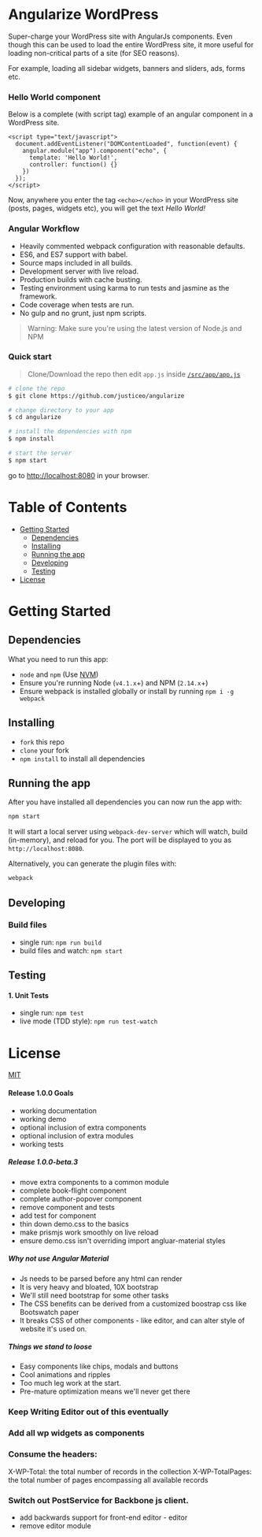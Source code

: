 # Angularize WordPress

Super-charge your WordPress site with AngularJs components. Even though this can be used to load the entire WordPress site, it more useful for loading non-critical parts of a site (for SEO reasons). 

For example, loading all sidebar widgets, banners and sliders, ads, forms etc. 

### Hello World component
Below is a complete (with script tag) example of an angular component in a WordPress site.
```
<script type="text/javascript">
  document.addEventListener("DOMContentLoaded", function(event) {
    angular.module("app").component("echo", {
      template: 'Hello World!',
      controller: function() {}
    })
  });
</script>
```
Now, anywhere you enter the tag `<echo></echo>` in your WordPress site (posts, pages, widgets etc), you will get the text *Hello World!*


### Angular Workflow
* Heavily commented webpack configuration with reasonable defaults.
* ES6, and ES7 support with babel.
* Source maps included in all builds.
* Development server with live reload.
* Production builds with cache busting.
* Testing environment using karma to run tests and jasmine as the framework.
* Code coverage when tests are run.
* No gulp and no grunt, just npm scripts.

>Warning: Make sure you're using the latest version of Node.js and NPM

### Quick start

> Clone/Download the repo then edit `app.js` inside [`/src/app/app.js`](/src/app/app.js)

```bash
# clone the repo
$ git clone https://github.com/justiceo/angularize

# change directory to your app
$ cd angularize

# install the dependencies with npm
$ npm install

# start the server
$ npm start
```

go to [http://localhost:8080](http://localhost:8080) in your browser.

# Table of Contents

* [Getting Started](#getting-started)
    * [Dependencies](#dependencies)
    * [Installing](#installing)
    * [Running the app](#running-the-app)
    * [Developing](#developing)
    * [Testing](#testing)
* [License](#license)

# Getting Started

## Dependencies

What you need to run this app:
* `node` and `npm` (Use [NVM](https://github.com/creationix/nvm))
* Ensure you're running Node (`v4.1.x`+) and NPM (`2.14.x`+)
* Ensure webpack is installed globally or install by running `npm i -g webpack`

## Installing

* `fork` this repo
* `clone` your fork
* `npm install` to install all dependencies

## Running the app

After you have installed all dependencies you can now run the app with:
```bash
npm start
```
It will start a local server using `webpack-dev-server` which will watch, build (in-memory), and reload for you. The port will be displayed to you as `http://localhost:8080`.

Alternatively, you can generate the plugin files with:
```bash
webpack
```

## Developing

### Build files

* single run: `npm run build`
* build files and watch: `npm start`

## Testing

#### 1. Unit Tests

* single run: `npm test`
* live mode (TDD style): `npm run test-watch`

# License

[MIT](/LICENSE)


#### Release 1.0.0 Goals
- working documentation
- working demo
- optional inclusion of extra components
- optional inclusion of extra modules
- working tests

##### Release 1.0.0-beta.3
- move extra components to a common module
- complete book-flight component
- complete author-popover component
- remove <app> component and tests
- add test for <recent-post> component
- thin down demo.css to the basics
- make prismjs work smoothly on live reload
- ensure demo.css isn't overriding import angluar-material styles

##### Why not use Angular Material
- Js needs to be parsed before any html can render
- It is very heavy and bloated, 10X bootstrap
- We'll still need bootstrap for some other tasks
- The CSS benefits can be derived from a customized boostrap css like Bootswatch paper
- It breaks CSS of other components - like editor, and can alter style of website it's used on.


##### Things we stand to loose
- Easy components like chips, modals and buttons
- Cool animations and ripples
- Too much leg work at the start.
- Pre-mature optimization  means we'll never get there


### Keep Writing Editor out of this eventually
### Add all wp widgets as components
### Consume the headers:
X-WP-Total: the total number of records in the collection
X-WP-TotalPages: the total number of pages encompassing all available records
### Switch out PostService for Backbone js client.
- add backwards support for front-end editor - editor
- remove editor module